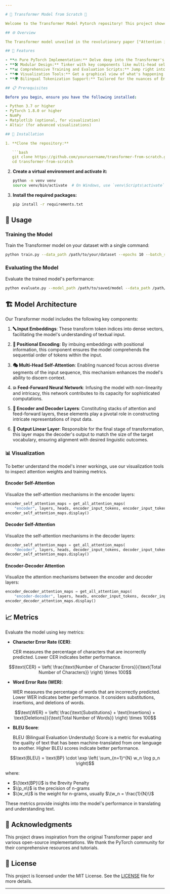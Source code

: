 ```yaml
---

# 🚀 Transformer Model from Scratch 🚀

Welcome to the Transformer Model Pytorch repository! This project showcases a custom implementation of the Transformer architecture using PyTorch. Dive into sequence-to-sequence learning with one of the most influential models in natural language processing.

## 🌐 Overview

The Transformer model unveiled in the revolutionary paper ["Attention is All You Need"](https://arxiv.org/abs/1706.03762) by Vaswani et al., has transformed the landscape of NLP. Ditching traditional recurrent architectures, it relies on powerful self-attention mechanisms to excel in various tasks. This repository focuses on utilizing the Transformer for English to Hindi translation, demonstrating its prowess in handling complex linguistic structures across different languages. Dive into the core of Transformer architecture, exploring its encoder-decoder framework and how it processes language pairs effectively.

## 🎉 Features

- **🔥 Pure PyTorch Implementation:** Delve deep into the Transformer's intricacies with a from-scratch implementation that lets you explore every layer, every neuron.
- **🛠️ Modular Design:** Tinker with key components like multi-head self-attention and positional encoding. Our design lets you adapt and expand parts effortlessly.
- **📊 Comprehensive Training and Evaluation Scripts:** Jump right into training with pre-written scripts, making it easy to start translating between English and Hindi or assess your model’s performance.
- **👁️ Visualization Tools:** Get a graphical view of what's happening under the hood. Our tools let you watch the attention mechanisms at work and monitor training progress in real-time.
- **🌍 Bilingual Tokenization Support:** Tailored for the nuances of English and Hindi, ensuring accurate and effective handling of linguistic elements unique to both languages.

## 📋 Prerequisites

Before you begin, ensure you have the following installed:

- Python 3.7 or higher
- PyTorch 1.8.0 or higher
- NumPy
- Matplotlib (optional, for visualization)
- Altair (for advanced visualizations)

## 🔧 Installation

1. **Clone the repository:**

   ```bash
   git clone https://github.com/yourusername/transformer-from-scratch.git
   cd transformer-from-scratch
   ```

2. **Create a virtual environment and activate it:**

   ```bash
   python -m venv venv
   source venv/bin/activate  # On Windows, use `venv\Scripts\activate`
   ```

3. **Install the required packages:**

   ```bash
   pip install -r requirements.txt
   ```

## 🚀 Usage

### Training the Model

Train the Transformer model on your dataset with a single command:

```bash
python train.py --data_path /path/to/your/dataset --epochs 10 --batch_size 32 --learning_rate 0.0001
```

### Evaluating the Model

Evaluate the trained model's performance:

```bash
python evaluate.py --model_path /path/to/saved/model --data_path /path/to/your/dataset
```

## 🏗️ Model Architecture

Our Transformer model includes the following key components:

1. **🔤 Input Embeddings**: These transform token indices into dense vectors, facilitating the model's understanding of textual input.

2. **📍 Positional Encoding**: By imbuing embeddings with positional information, this component ensures the model comprehends the sequential order of tokens within the input.

3. **🎭 Multi-Head Self-Attention**: Enabling nuanced focus across diverse segments of the input sequence, this mechanism enhances the model's ability to discern context.

4. **💥 Feed-Forward Neural Network**: Infusing the model with non-linearity and intricacy, this network contributes to its capacity for sophisticated computations.

5. **🔁 Encoder and Decoder Layers**: Constituting stacks of attention and feed-forward layers, these elements play a pivotal role in constructing intricate representations of input data.

6. **🎯 Output Linear Layer**: Responsible for the final stage of transformation, this layer maps the decoder's output to match the size of the target vocabulary, ensuring alignment with desired linguistic outcomes.

### 📊 Visualization

To better understand the model's inner workings, use our visualization tools to inspect attention weights and training metrics.

#### Encoder Self-Attention

Visualize the self-attention mechanisms in the encoder layers:

```python
encoder_self_attention_maps = get_all_attention_maps(
    "encoder", layers, heads, encoder_input_tokens, encoder_input_tokens, min(20, sentence_len))
encoder_self_attention_maps.display()
```

#### Decoder Self-Attention

Visualize the self-attention mechanisms in the decoder layers:

```python
decoder_self_attention_maps = get_all_attention_maps(
    "decoder", layers, heads, decoder_input_tokens, decoder_input_tokens, min(20, sentence_len))
decoder_self_attention_maps.display()
```

#### Encoder-Decoder Attention

Visualize the attention mechanisms between the encoder and decoder layers:

```python
encoder_decoder_attention_maps = get_all_attention_maps(
    "encoder-decoder", layers, heads, encoder_input_tokens, decoder_input_tokens, min(20, sentence_len))
encoder_decoder_attention_maps.display()
```

## 📈 Metrics

Evaluate the model using key metrics:

- **Character Error Rate (CER)**:

    CER measures the percentage of characters that are incorrectly predicted. Lower CER indicates better performance.

```math
\text{CER} = \left( \frac{\text{Number of Character Errors}}{\text{Total Number of Characters}} \right) \times 100
```

- **Word Error Rate (WER)**:

    WER measures the percentage of words that are incorrectly predicted. Lower WER indicates better performance. It considers substitutions, insertions, and deletions of words.

```math
\text{WER} = \left( \frac{\text{Substitutions} + \text{Insertions} + \text{Deletions}}{\text{Total Number of Words}} \right) \times 100
```

- **BLEU Score**:

    BLEU (Bilingual Evaluation Understudy) Score is a metric for evaluating the quality of text that has been machine-translated from one language to another. Higher BLEU scores indicate better performance.

```math
\text{BLEU} = \text{BP} \cdot \exp \left( \sum_{n=1}^{N} w_n \log p_n \right)
```
where:
- $\(\text{BP}\)$ is the Brevity Penalty
- $\(p_n\)$ is the precision of n-grams
- $\(w_n\)$ is the weight for n-grams, usually $\(w_n = \frac{1}{N}\)$

These metrics provide insights into the model's performance in translating and understanding text.

## 🙏 Acknowledgments

This project draws inspiration from the original Transformer paper and various open-source implementations. We thank the PyTorch community for their comprehensive resources and tutorials.

## 📜 License

This project is licensed under the MIT License. See the [LICENSE](https://github.com/KaranAnchan/Transformers_Pytorch/blob/main/LICENSE) file for more details.

---
```

